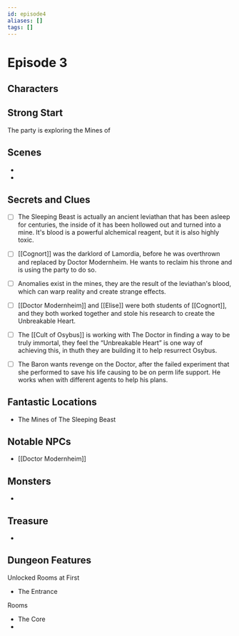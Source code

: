 ```yaml
---
id: episode4
aliases: []
tags: []
---
```


# Episode 3

## Characters

## Strong Start
The party is exploring the Mines of 

## Scenes
- 
- 

## Secrets and Clues

- [ ]  The Sleeping Beast is actually an ancient leviathan that has been asleep for centuries, the inside of it has been hollowed out and turned into a mine. It's blood is a powerful alchemical reagent, but it is also highly toxic.
- [ ] [[Cognort]] was the darklord of Lamordia, before he was overthrown and replaced by Doctor Modernheim. He wants to reclaim his throne and is using the party to do so.
- [ ] Anomalies exist in the mines, they are the result of the leviathan's blood, which can warp reality and create strange effects.
- [ ] [[Doctor Modernheim]] and [[Elise]] were both students of [[Cognort]], and they both worked together and stole his research to create the Unbreakable Heart.
- [ ]  The [[Cult of Osybus]] is working with The Doctor in finding a way to be truly immortal, they feel the “Unbreakable Heart” is one way of achieving this, in thuth they are building it to help resurrect Osybus.

- [ ]  The Baron wants revenge on the Doctor, after the failed experiment that she performed to save his life causing to be on perm life support. He works when with different agents to help his plans.


## Fantastic Locations

- The Mines of The Sleeping Beast

## Notable NPCs

- [[Doctor Modernheim]]

## Monsters

- 

## Treasure

- 

## Dungeon Features

Unlocked Rooms at First
- The Entrance



Rooms 
- The Core
- 
